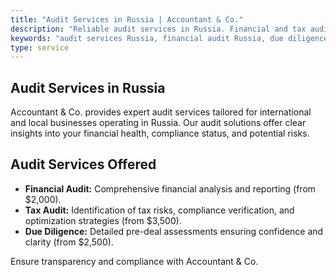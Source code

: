 ```yaml
---
title: "Audit Services in Russia | Accountant & Co."
description: "Reliable audit services in Russia. Financial and tax audits from $2,000. Contact Accountant & Co. to protect your business today!"
keywords: "audit services Russia, financial audit Russia, due diligence Russia"
type: service
---
```


## Audit Services in Russia

Accountant & Co. provides expert audit services tailored for international and local businesses operating in Russia. Our audit solutions offer clear insights into your financial health, compliance status, and potential risks.

## Audit Services Offered

- **Financial Audit:** Comprehensive financial analysis and reporting (from $2,000).
- **Tax Audit:** Identification of tax risks, compliance verification, and optimization strategies (from $3,500).
- **Due Diligence:** Detailed pre-deal assessments ensuring confidence and clarity (from $2,500).

Ensure transparency and compliance with Accountant & Co.